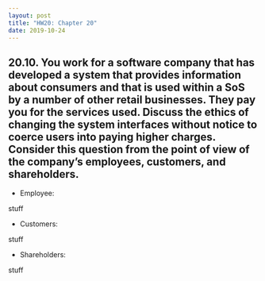 ```yaml
---
layout: post
title: "HW20: Chapter 20"
date: 2019-10-24
---
```


## 20.10. You work for a software company that has developed a system that provides information about consumers and that is used within a SoS by a number of other retail businesses. They pay you for the services used. Discuss the ethics of changing the system interfaces without notice to coerce users into paying higher charges. Consider this question from the point of view of the company’s employees, customers, and shareholders.

* Employee:

stuff

* Customers:

stuff

* Shareholders:

stuff
